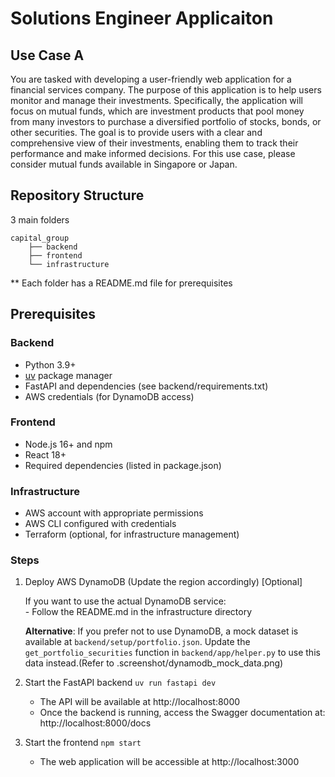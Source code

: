 # Solutions Engineer Applicaiton

## Use Case A
You are tasked with developing a user-friendly web application for a financial services company. The purpose of this application is to help users monitor and manage their investments. Specifically, the application will focus on mutual funds, which are investment products that pool money from many investors to purchase a diversified portfolio of stocks, bonds, or other securities. The goal is to provide users with a clear and comprehensive view of their investments, enabling them to track their performance and make informed decisions. For this use case, please consider mutual funds available in Singapore or Japan.

## Repository Structure
3 main folders
```
capital_group
    ├── backend
    ├── frontend
    └── infrastructure
```
** Each folder has a README.md file for prerequisites

## Prerequisites

### Backend
- Python 3.9+
- [uv](https://github.com/astral-sh/uv) package manager
- FastAPI and dependencies (see backend/requirements.txt)
- AWS credentials (for DynamoDB access)

### Frontend
- Node.js 16+ and npm
- React 18+
- Required dependencies (listed in package.json)

### Infrastructure
- AWS account with appropriate permissions
- AWS CLI configured with credentials
- Terraform (optional, for infrastructure management)

### Steps
1. Deploy AWS DynamoDB (Update the region accordingly) [Optional]

    If you want to use the actual DynamoDB service:\
        - Follow the README.md in the infrastructure directory

    **Alternative**: If you prefer not to use DynamoDB, a mock dataset is available at `backend/setup/portfolio.json`. Update the `get_portfolio_securities` function in `backend/app/helper.py` to use this data instead.(Refer to .screenshot/dynamodb_mock_data.png)

2. Start the FastAPI backend `uv run fastapi dev`
    - The API will be available at http://localhost:8000
    - Once the backend is running, access the Swagger documentation at:
    http://localhost:8000/docs

3. Start the frontend `npm start`
    - The web application will be accessible at http://localhost:3000